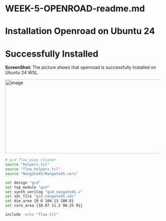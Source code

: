 # WEEK-5-OPENROAD-readme.md
# Installation Openroad on Ubuntu 24




# Successfully Installed 

**ScreenShot:** The picture shows that openroad is successfully Installed on Ubuntu 24 WSL.

<img width="1140" height="240" alt="image" src="https://github.com/user-attachments/assets/cd37c721-f27a-4569-8683-d9db759c146b" />


```bash
# gcd flow pipe cleaner
source "helpers.tcl"
source "flow_helpers.tcl"
source "Nangate45/Nangate45.vars"

set design "gcd"
set top_module "gcd"
set synth_verilog "gcd_nangate45.v"
set sdc_file "gcd_nangate45.sdc"
set die_area {0 0 100.13 100.8}
set core_area {10.07 11.2 90.25 91}

include -echo "flow.tcl"
```
